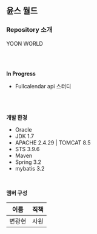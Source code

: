 ## 윤스 월드


<h3>Repository 소개</h3> 
<p>YOON WORLD</p>
<br/><br/>



**In Progress** <br/>  
- Fullcalendar api 스터디

<br/><br/>

**개발 환경**<br/>
* Oracle
* JDK 1.7
* APACHE 2.4.29 | TOMCAT 8.5
* STS 3.9.6
* Maven
* Spring 3.2
* mybatis 3.2
<br/>


**멤버 구성**

이름|직책|
---|---|
변광현|사원|

<br/><br/>




